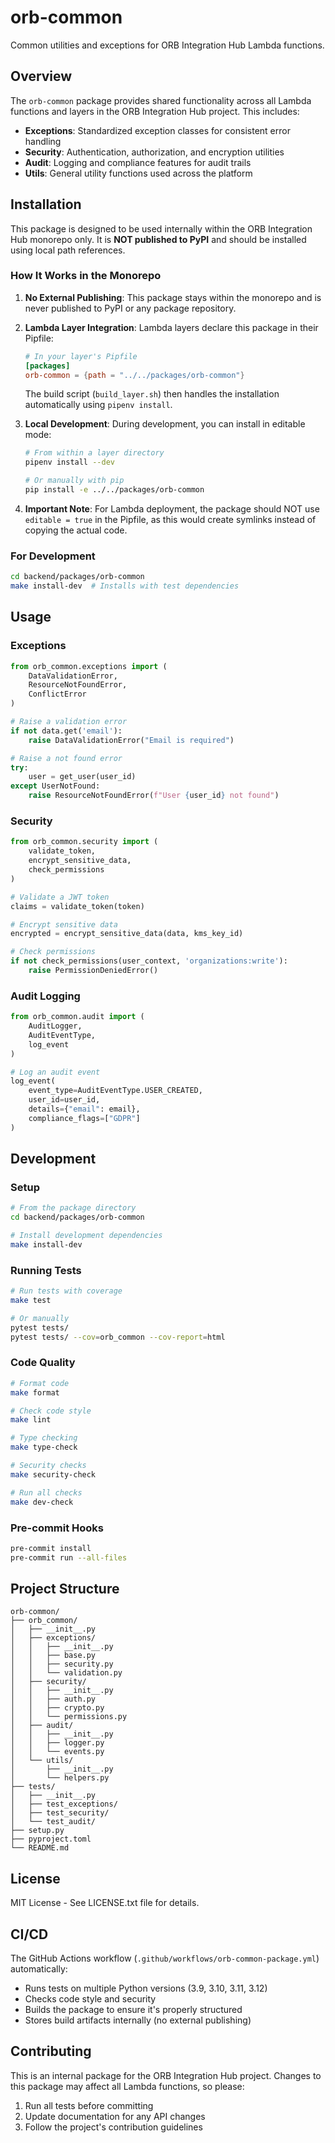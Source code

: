 # orb-common

Common utilities and exceptions for ORB Integration Hub Lambda functions.

## Overview

The `orb-common` package provides shared functionality across all Lambda functions and layers in the ORB Integration Hub project. This includes:

- **Exceptions**: Standardized exception classes for consistent error handling
- **Security**: Authentication, authorization, and encryption utilities
- **Audit**: Logging and compliance features for audit trails
- **Utils**: General utility functions used across the platform

## Installation

This package is designed to be used internally within the ORB Integration Hub monorepo only. It is **NOT published to PyPI** and should be installed using local path references.

### How It Works in the Monorepo

1. **No External Publishing**: This package stays within the monorepo and is never published to PyPI or any package repository.

2. **Lambda Layer Integration**: Lambda layers declare this package in their Pipfile:
   ```toml
   # In your layer's Pipfile
   [packages]
   orb-common = {path = "../../packages/orb-common"}
   ```
   
   The build script (`build_layer.sh`) then handles the installation automatically using `pipenv install`.

3. **Local Development**: During development, you can install in editable mode:
   ```bash
   # From within a layer directory
   pipenv install --dev
   
   # Or manually with pip
   pip install -e ../../packages/orb-common
   ```

4. **Important Note**: For Lambda deployment, the package should NOT use `editable = true` in the Pipfile, as this would create symlinks instead of copying the actual code.

### For Development

```bash
cd backend/packages/orb-common
make install-dev  # Installs with test dependencies
```

## Usage

### Exceptions

```python
from orb_common.exceptions import (
    DataValidationError,
    ResourceNotFoundError,
    ConflictError
)

# Raise a validation error
if not data.get('email'):
    raise DataValidationError("Email is required")

# Raise a not found error
try:
    user = get_user(user_id)
except UserNotFound:
    raise ResourceNotFoundError(f"User {user_id} not found")
```

### Security

```python
from orb_common.security import (
    validate_token,
    encrypt_sensitive_data,
    check_permissions
)

# Validate a JWT token
claims = validate_token(token)

# Encrypt sensitive data
encrypted = encrypt_sensitive_data(data, kms_key_id)

# Check permissions
if not check_permissions(user_context, 'organizations:write'):
    raise PermissionDeniedError()
```

### Audit Logging

```python
from orb_common.audit import (
    AuditLogger,
    AuditEventType,
    log_event
)

# Log an audit event
log_event(
    event_type=AuditEventType.USER_CREATED,
    user_id=user_id,
    details={"email": email},
    compliance_flags=["GDPR"]
)
```

## Development

### Setup

```bash
# From the package directory
cd backend/packages/orb-common

# Install development dependencies
make install-dev
```

### Running Tests

```bash
# Run tests with coverage
make test

# Or manually
pytest tests/
pytest tests/ --cov=orb_common --cov-report=html
```

### Code Quality

```bash
# Format code
make format

# Check code style
make lint

# Type checking
make type-check

# Security checks
make security-check

# Run all checks
make dev-check
```

### Pre-commit Hooks

```bash
pre-commit install
pre-commit run --all-files
```

## Project Structure

```
orb-common/
├── orb_common/
│   ├── __init__.py
│   ├── exceptions/
│   │   ├── __init__.py
│   │   ├── base.py
│   │   ├── security.py
│   │   └── validation.py
│   ├── security/
│   │   ├── __init__.py
│   │   ├── auth.py
│   │   ├── crypto.py
│   │   └── permissions.py
│   ├── audit/
│   │   ├── __init__.py
│   │   ├── logger.py
│   │   └── events.py
│   └── utils/
│       ├── __init__.py
│       └── helpers.py
├── tests/
│   ├── __init__.py
│   ├── test_exceptions/
│   ├── test_security/
│   └── test_audit/
├── setup.py
├── pyproject.toml
└── README.md
```

## License

MIT License - See LICENSE.txt file for details.

## CI/CD

The GitHub Actions workflow (`.github/workflows/orb-common-package.yml`) automatically:
- Runs tests on multiple Python versions (3.9, 3.10, 3.11, 3.12)
- Checks code style and security
- Builds the package to ensure it's properly structured
- Stores build artifacts internally (no external publishing)

## Contributing

This is an internal package for the ORB Integration Hub project. Changes to this package may affect all Lambda functions, so please:
1. Run all tests before committing
2. Update documentation for any API changes
3. Follow the project's contribution guidelines